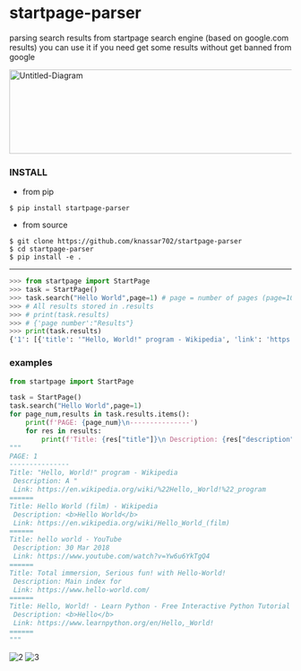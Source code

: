 # startpage-parser
parsing search results from startpage search engine (based on google.com results)
you can use it if you need get some results without get banned from google

<img src="https://i.ibb.co/pxbCQdm/Untitled-Diagram.png" alt="Untitled-Diagram" border="0" width="600" height="150" align=center>

### INSTALL

* from pip
```
$ pip install startpage-parser
```
* from source
```
$ git clone https://github.com/knassar702/startpage-parser
$ cd startpage-parser
$ pip install -e .
```

***

```python
>>> from startpage import StartPage
>>> task = StartPage()
>>> task.search("Hello World",page=1) # page = number of pages (page=10 > from page number one to page number ten)
>>> # All results stored in .results 
>>> # print(task.results)
>>> # {'page number':"Results"}
>>> print(task.results)
{'1': [{'title': '"Hello, World!" program - Wikipedia', 'link': 'https://en.wikipedia.org/wiki/%22Hello,_World!%22_program', 'description': 'A "'}, {'title': 'Hello World (film) - Wikipedia', 'link': 'https://en.wikipedia.org/wiki/Hello_World_(film)', 'description': <b>Hello World</b>}, {'title': 'hello world - YouTube', 'link': 'https://www.youtube.com/watch?v=Yw6u6YkTgQ4', 'description': '30 Mar 2018 '}, {'title': 'Total immersion, Serious fun! with Hello-World!', 'link': 'https://www.hello-world.com/', 'description': 'Main index for '}, {'title': 'Hello, World! - Learn Python - Free Interactive Python Tutorial', 'link': 'https://www.learnpython.org/en/Hello,_World!', 'description': <b>Hello</b>}, {'title': 'C "Hello, World!" Program', 'link': 'https://www.programiz.com/c-programming/examples/print-sentence', 'description': 'In this example, you will learn to print "'}, {'title': 'C++ "Hello, World!" Program', 'link': 'https://www.programiz.com/cpp-programming/examples/print-sentence', 'description': 'In this example, we will learn to create a simple program named "'}, {'title': "The History of 'Hello, World' - HackerRank Blog", 'link': 'https://blog.hackerrank.com/the-history-of-hello-world/', 'description': '21 Apr 2015 '}, {'title': 'Hello World Studio', 'link': 'https://www.helloworldstudio.org/', 'description': <b>Hello World</b>}, {'title': 'Hello World - Go by Example', 'link': 'https://gobyexample.com/hello-world', 'description': 'To run the program, put the code in '}]}

```

### examples

```python
from startpage import StartPage

task = StartPage()
task.search("Hello World",page=1)
for page_num,results in task.results.items():
    print(f'PAGE: {page_num}\n---------------')
    for res in results:
        print(f'Title: {res["title"]}\n Description: {res["description"]}\n Link: {res["link"]}\n======')
"""
PAGE: 1
---------------
Title: "Hello, World!" program - Wikipedia
 Description: A "
 Link: https://en.wikipedia.org/wiki/%22Hello,_World!%22_program
======
Title: Hello World (film) - Wikipedia
 Description: <b>Hello World</b>
 Link: https://en.wikipedia.org/wiki/Hello_World_(film)
======
Title: hello world - YouTube
 Description: 30 Mar 2018 
 Link: https://www.youtube.com/watch?v=Yw6u6YkTgQ4
======
Title: Total immersion, Serious fun! with Hello-World!
 Description: Main index for 
 Link: https://www.hello-world.com/
======
Title: Hello, World! - Learn Python - Free Interactive Python Tutorial
 Description: <b>Hello</b>
 Link: https://www.learnpython.org/en/Hello,_World!
======
"""
```

<img src="https://i.ibb.co/YphfFjj/2.png" alt="2" border="0">
<img src="https://i.ibb.co/wW9WPmb/3.png" alt="3" border="0">
